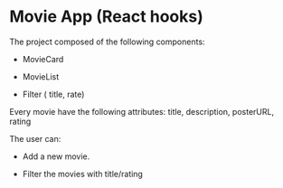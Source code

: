 # Movie App (React hooks)

The project composed of the following components:

* MovieCard

* MovieList

* Filter ( title, rate)

Every movie have the following attributes: title, description, posterURL, rating

The user can:

* Add a new movie.

* Filter the movies with title/rating
